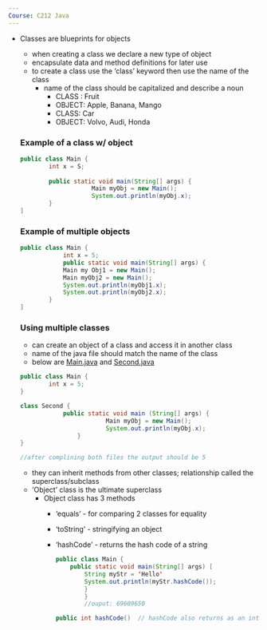 ```yaml
---
Course: C212 Java
---
```

- Classes are blueprints for objects
    
    - when creating a class we declare a new type of object
    - encapsulate data and method definitions for later use
    - to create a class use the ‘class’ keyword then use the name of the class
        - name of the class should be capitalized and describe a noun
            - CLASS : Fruit
            - OBJECT: Apple, Banana, Mango
            - CLASS: Car
            - OBJECT: Volvo, Audi, Honda
    
    ### Example of a class w/ object
    
    ```Java
    public class Main {
    		int x = S;
    		
    		public static void main(String[] args) {
    					Main myObj = new Main();
    					System.out.println(myObj.x);
    		}
    ]
    ```
    
    ### Example of multiple objects
    
    ```Java
    public class Main {
    			int x = 5;
    			public static void main(String[] args) {
    			Main my Obj1 = new Main();
    			Main myObj2 = new Main();
    			System.out.println(myObj1.x);
    			System.out.println(myObj2.x);
    		}
    ]
    ```
    
    ### Using multiple classes
    
    - can create an object of a class and access it in another class
    - name of the java file should match the name of the class
    - below are [Main.java](http://Main.java) and [Second.java](http://Second.java)
    
    ```Java
    public class Main {
    		int x = 5;
    }
    ```
    
    ```Java
    class Second {
    			public static void main (String[] args) {
    						Main myObj = new Main();
    						System.out.println(myObj.x);
    				}
    }
    
    //after complining both files the output should be 5
    ```
    
    - they can inherit methods from other classes; relationship called the superclass/subclass
    - ‘Object’ class is the ultimate superclass
        - Object class has 3 methods
            - ‘equals’ - for comparing 2 classes for equality
            - ‘toString’ - stringifying an object
            - ‘hashCode’ - returns the hash code of a string
                
                ```Java
                public class Main {
                	public static void main(String[] args) [
                		String myStr = 'Hello'
                		System.out.println(myStr.hashCode());
                		}
                		}
                		//ouput: 69609650
                ```
                
                ```Java
                public int hashCode()  // hashCode also returns as an int
                ```